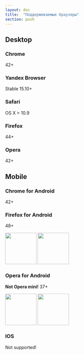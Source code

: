 ```yaml
---
layout: doc
title:  "Поддерживаемые браузеры"
section: push
---
```


## Desktop

### Chrome
42+

### Yandex Browser
Stable 15.10+

### Safari
OS X > 10.9

### Firefox
44+

### Opera
42+

## Mobile

### Chrome for Android
42+

### Firefox for Android
48+

<img src="https://assets.flocktory.com/uploads/clients/1791/1509388d-519e-44e8-8490-0a9e29390e04_0-neu-d2-f2d64f3b04a97a5887fc4b597cdef84b.jpg" width="100"/>
<img src="https://assets.flocktory.com/uploads/clients/1791/3b07a63d-a0da-4b97-ae08-fb8a6a8f83ce_0-neu-d5-f99f208d752e14482d3dd2d4c1eea911.jpg" width="100"/>

### Opera for Android
**Not Opera mini!**
37+

<img src="https://assets.flocktory.com/uploads/clients/1791/f7ddc494-cb6a-4ddd-8f9b-57aad8b5205e_Screenshot_20160706-145650.png" width="100"/>
<img src="https://assets.flocktory.com/uploads/clients/1791/dbf6559f-9a09-44de-8517-31fc40809314_Screenshot_20160706-145700.png" width="100"/>

### IOS
Not supported!

